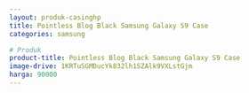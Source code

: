 ```yaml
---
layout: produk-casinghp
title: Pointless Blog Black Samsung Galaxy S9 Case
categories: samsung

# Produk
product-title: Pointless Blog Black Samsung Galaxy S9 Case
image-drive: 1KRTuSGMDucYk832lh1SZAlk9VXLstGjm
harga: 90000
---
```

